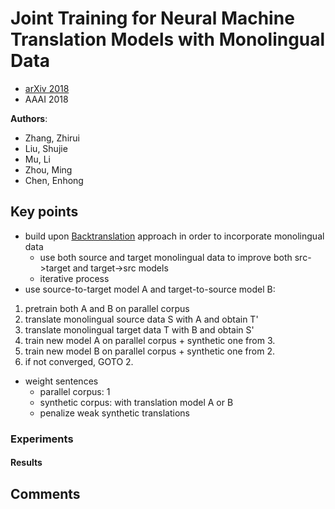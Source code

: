 # Joint Training for Neural Machine Translation Models with Monolingual Data
* [arXiv 2018](https://arxiv.org/abs/1803.00353)
* AAAI 2018

**Authors**:
* Zhang, Zhirui
* Liu, Shujie
* Mu, Li
* Zhou, Ming
* Chen, Enhong

## Key points
* build upon [Backtranslation](machine_learning\nlp\machine_translation\15_improving_nmt_with_monolingual_data.md) approach in order to incorporate monolingual data
  * use both source and target monolingual data to improve both src->target and target->src models
  * iterative process
* use source-to-target model A and target-to-source model B:

1. pretrain both A and B on parallel corpus
2. translate monolingual source data S with A and obtain T'
3. translate monolingual target data T with B and obtain S'
4. train new model A on parallel corpus + synthetic one from 3.
5. train new model B on parallel corpus + synthetic one from 2.
6. if not converged, GOTO 2.

* weight sentences
  * parallel corpus: 1
  * synthetic corpus: with translation model A or B
  * penalize weak synthetic translations

### Experiments ###
#### Results ####

## Comments
